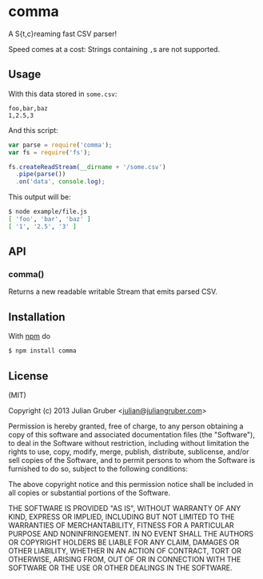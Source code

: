 
# comma

A S{t,c}reaming fast CSV parser!

Speed comes at a cost: Strings containing `,`s are not supported.

## Usage

With this data stored in `some.csv`:

```csv
foo,bar,baz
1,2.5,3
```

And this script:

```js
var parse = require('comma');
var fs = require('fs');

fs.createReadStream(__dirname + '/some.csv')
  .pipe(parse())
  .on('data', console.log);
```

This output will be:

```bash
$ node example/file.js
[ 'foo', 'bar', 'baz' ]
[ '1', '2.5', '3' ]
```

## API

### comma()

Returns a new readable writable Stream that emits parsed CSV.

## Installation

With [npm](http://npmjs.org) do

```bash
$ npm install comma
```
## License

(MIT)

Copyright (c) 2013 Julian Gruber &lt;julian@juliangruber.com&gt;

Permission is hereby granted, free of charge, to any person obtaining a copy of
this software and associated documentation files (the "Software"), to deal in
the Software without restriction, including without limitation the rights to
use, copy, modify, merge, publish, distribute, sublicense, and/or sell copies
of the Software, and to permit persons to whom the Software is furnished to do
so, subject to the following conditions:

The above copyright notice and this permission notice shall be included in all
copies or substantial portions of the Software.

THE SOFTWARE IS PROVIDED "AS IS", WITHOUT WARRANTY OF ANY KIND, EXPRESS OR
IMPLIED, INCLUDING BUT NOT LIMITED TO THE WARRANTIES OF MERCHANTABILITY,
FITNESS FOR A PARTICULAR PURPOSE AND NONINFRINGEMENT. IN NO EVENT SHALL THE
AUTHORS OR COPYRIGHT HOLDERS BE LIABLE FOR ANY CLAIM, DAMAGES OR OTHER
LIABILITY, WHETHER IN AN ACTION OF CONTRACT, TORT OR OTHERWISE, ARISING FROM,
OUT OF OR IN CONNECTION WITH THE SOFTWARE OR THE USE OR OTHER DEALINGS IN THE
SOFTWARE.
